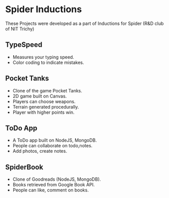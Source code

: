 # Spider Inductions
These Projects were developed as a part of Inductions for Spider (R&D club of NIT Trichy)
## TypeSpeed
* Measures your typing speed.
* Color coding to indicate mistakes.
## Pocket Tanks
* Clone of the game Pocket Tanks.
* 2D game built on Canvas.
* Players can choose weapons.
* Terrain generated procedurally.
* Player with higher points win.
## ToDo App
* A ToDo app built on NodeJS, MongoDB.
* People can collaborate on todo,notes.
* Add photos, create notes.
## SpiderBook
* Clone of Goodreads (NodeJS, MongoDB).
* Books retrieved from Google Book API.
* People can like, comment on books.
